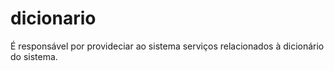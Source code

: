 # dicionario
É responsável por provideciar ao sistema serviços relacionados à dicionário do sistema.
